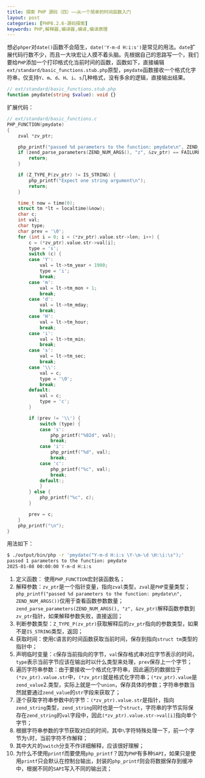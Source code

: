 ```yaml
---
title: 探索 PHP 源码（四）——从一个简单的时间函数入门
layout: post
categories: [PHP8.2.6-源码探索]
keywords: PHP,解释器,编译器,编译,编译原理
---
```


想必`phper`对`date()`函数不会陌生，`date('Y-m-d H:i:s')`是常见的用法。`date`扩展代码行数不少，而且一大块宏让人摸不着头脑。先根据自己的思路写一个，我们要给`PHP`添加一个打印格式化当前时间的函数，函数如下，直接编辑`ext/standard/basic_functions.stub.php`原型，`pmydate`函数接收一个格式化字符串，仅支持`Y`、`m`、`d`、`H`、`i`、`s`几种格式，没有多余的逻辑，直接输出结果。

```php
// ext/standard/basic_functions.stub.php
function pmydate(string $value): void {}
```

扩展代码：

```c
// ext/standard/basic_functions.c
PHP_FUNCTION(pmydate)
{
    zval *zv_ptr;

    php_printf("passed %d parameters to the function: pmydate\n", ZEND_NUM_ARGS());
    if (zend_parse_parameters(ZEND_NUM_ARGS(), "z", &zv_ptr) == FAILURE) {
        return;
    }

    if (Z_TYPE_P(zv_ptr) != IS_STRING) {
        php_printf("Expect one string argument\n");
        return;
    }

    time_t now = time(0);
    struct tm *lt = localtime(&now);
    char c;
    int val;
    char type;
    char prev = '\0';
    for (int i = 0; i < (*zv_ptr).value.str->len; i++) {
        c = (*zv_ptr).value.str->val[i];
        type = 's';
        switch (c) {
        case 'Y':
            val = lt->tm_year + 1900;
            type = 'i';
            break;
        case 'm':
            val = lt->tm_mon + 1;
            break;
        case 'd':
            val = lt->tm_mday;
            break;
        case 'H':
            val = lt->tm_hour;
            break;
        case 'i':
            val = lt->tm_min;
            break;
        case 's':
            val = lt->tm_sec;
            break;
        case '\\':
            val = c;
            type = '\0';
            break;
        default:
            val = c;
            type = 'c';
        }

        if (prev != '\\') {
            switch (type) {
            case 's':
                php_printf("%02d", val);
                break;
            case 'i':
                php_printf("%d", val);
                break;
            case 'c':
                php_printf("%c", val);
                break;
            default:;
            }
        } else {
            php_printf("%c", c);
        }

        prev = c;
    }
    php_printf("\n");
}
```

用法如下：

```bash
$ ./output/bin/php -r 'pmydate("Y-m-d H:i:s \Y-\m-\d \H:\i:\s");'
passed 1 parameters to the function: pmydate
2025-01-08 00:00:00 Y-m-d H:i:s
```

1. 定义函数： 使用`PHP_FUNCTION`宏封装函数名；
2. 解释参数：`zv_ptr`是一个指针变量，指向`zval`类型，`zval`是`PHP`变量类型；`php_printf("passed %d parameters to the function: pmydate\n", ZEND_NUM_ARGS())`仅用于查看函数参数数量；`zend_parse_parameters(ZEND_NUM_ARGS(), "z", &zv_ptr)`解释函数参数到`zv_ptr`指针，如果解释参数失败，直接返回；
3. 判断参数类型：`Z_TYPE_P(zv_ptr)`获取解释后的`zv_ptr`指向的参数类型，如果不是`IS_STRING`类型，返回；
4. 获取时间：使用`C`语言的时间函数获取当前时间，保存到指向`struct tm`类型的指针中；
5. 声明临时变量：`c`保存当前指向的字节，`val`保存格式串对应字节表示的时间，`type`表示当前字节应该在输出时以什么类型来处理，`prev`保存上一个字节；
6. 遍历字符串参数：由于要接收一个格式化字符串，因此遍历的数据位于`(*zv_ptr).value.str`中，`(*zv_ptr)`就是格式化字符串；`(*zv_ptr).value`是`zend_value`2.类型，实际上就是一个`union`，保存具体的参数；字符串参数当然就要通过`zend_value`的`str`字段来获取了；
7. 逐个获取字符串参数中的字节：`(*zv_ptr).value.str`是指针，指向`zend_string`类型，`zend_string`同时也是一个`struct`，字符串的字节实际保存在`zend_string`的`val`字段中，因此`(*zv_ptr).value.str->val[i]`指向单个字节；
8. 根据字符串参数的字节获取对应的时间，其中`\`字符特殊处理一下，前一个字节为`\`时，当前字符不作解释；
9. 其中大片的`switch`分支不作详细解释，应该很好理解；
10. 为什么不使用`printf`而要使用`php_printf`？因为`PHP`有多种`SAPI`，如果只是使用`printf`只会默认在控制台输出，封装的`php_printf`则会将数据保存到缓冲中，根据不同的`SAPI`写入不同的输出流；